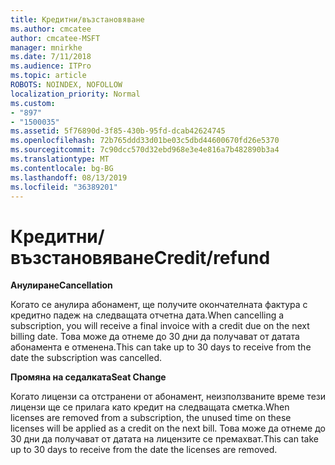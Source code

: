 ```yaml
---
title: Кредитни/възстановяване
ms.author: cmcatee
author: cmcatee-MSFT
manager: mnirkhe
ms.date: 7/11/2018
ms.audience: ITPro
ms.topic: article
ROBOTS: NOINDEX, NOFOLLOW
localization_priority: Normal
ms.custom:
- "897"
- "1500035"
ms.assetid: 5f76890d-3f85-430b-95fd-dcab42624745
ms.openlocfilehash: 72b765ddd33d01be03c5dbd44600670fd26e5370
ms.sourcegitcommit: 7c90dcc570d32ebd968e3e4e816a7b482890b3a4
ms.translationtype: MT
ms.contentlocale: bg-BG
ms.lasthandoff: 08/13/2019
ms.locfileid: "36389201"
---
```

# <a name="creditrefund"></a><span data-ttu-id="7283f-102">Кредитни/възстановяване</span><span class="sxs-lookup"><span data-stu-id="7283f-102">Credit/refund</span></span>

<span data-ttu-id="7283f-103">**Анулиране**</span><span class="sxs-lookup"><span data-stu-id="7283f-103">**Cancellation**</span></span>
  
<span data-ttu-id="7283f-104">Когато се анулира абонамент, ще получите окончателната фактура с кредитно падеж на следващата отчетна дата.</span><span class="sxs-lookup"><span data-stu-id="7283f-104">When cancelling a subscription, you will receive a final invoice with a credit due on the next billing date.</span></span> <span data-ttu-id="7283f-105">Това може да отнеме до 30 дни да получават от датата абонамента е отменена.</span><span class="sxs-lookup"><span data-stu-id="7283f-105">This can take up to 30 days to receive from the date the subscription was cancelled.</span></span>
  
<span data-ttu-id="7283f-106">**Промяна на седалката**</span><span class="sxs-lookup"><span data-stu-id="7283f-106">**Seat Change**</span></span>
  
<span data-ttu-id="7283f-107">Когато лицензи са отстранени от абонамент, неизползваните време тези лицензи ще се прилага като кредит на следващата сметка.</span><span class="sxs-lookup"><span data-stu-id="7283f-107">When licenses are removed from a subscription, the unused time on these licenses will be applied as a credit on the next bill.</span></span> <span data-ttu-id="7283f-108">Това може да отнеме до 30 дни да получават от датата на лицензите се премахват.</span><span class="sxs-lookup"><span data-stu-id="7283f-108">This can take up to 30 days to receive from the date the licenses are removed.</span></span>